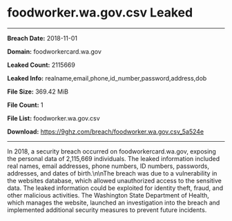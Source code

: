 # foodworker.wa.gov.csv Leaked

------------
**Breach Date:** 2018-11-01

**Domain:** foodworkercard.wa.gov

**Leaked Count:** 2115669

**Leaked Info:** realname,email,phone,id_number,password,address,dob

**File Size:** 369.42 MiB

**File Count:** 1

**File List:** foodworker.wa.gov.csv

**Download:** https://9ghz.com/breach/foodworker.wa.gov.csv_5a524e

------------
In 2018, a security breach occurred on foodworkercard.wa.gov, exposing the personal data of 2,115,669 individuals. The leaked information included real names, email addresses, phone numbers, ID numbers, passwords, addresses, and dates of birth.\n\nThe breach was due to a vulnerability in the websites database, which allowed unauthorized access to the sensitive data. The leaked information could be exploited for identity theft, fraud, and other malicious activities. The Washington State Department of Health, which manages the website, launched an investigation into the breach and implemented additional security measures to prevent future incidents.
